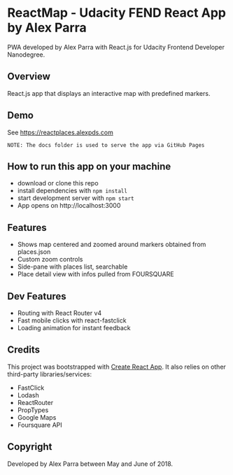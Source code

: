# ReactMap - Udacity FEND React App by Alex Parra
PWA developed by Alex Parra with React.js for Udacity Frontend Developer Nanodegree.  


## Overview
React.js app that displays an interactive map with predefined markers.


## Demo
See https://reactplaces.alexpds.com  
```
NOTE: The docs folder is used to serve the app via GitHub Pages
```


## How to run this app on your machine
- download or clone this repo
- install dependencies with `npm install`
- start development server with `npm start`
- App opens on http://localhost:3000


## Features
- Shows map centered and zoomed around markers obtained from places.json
- Custom zoom controls
- Side-pane with places list, searchable
- Place detail view with infos pulled from FOURSQUARE


## Dev Features
- Routing with React Router v4
- Fast mobile clicks with react-fastclick
- Loading animation for instant feedback


## Credits
This project was bootstrapped with [Create React App](https://github.com/facebookincubator/create-react-app).
It also relies on other third-party libraries/services:
- FastClick
- Lodash
- ReactRouter
- PropTypes
- Google Maps
- Foursquare API


## Copyright
Developed by Alex Parra between May and June of 2018.

